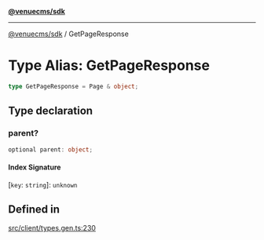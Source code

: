 [**@venuecms/sdk**](../Index.md)

***

[@venuecms/sdk](../Index.md) / GetPageResponse

# Type Alias: GetPageResponse

```ts
type GetPageResponse = Page & object;
```

## Type declaration

### parent?

```ts
optional parent: object;
```

#### Index Signature

 \[`key`: `string`\]: `unknown`

## Defined in

[src/client/types.gen.ts:230](https://github.com/venuecms/sdk/blob/2faabdda7b7d9b2854d4c3073cb04e69d28f92c8/src/client/types.gen.ts#L230)
